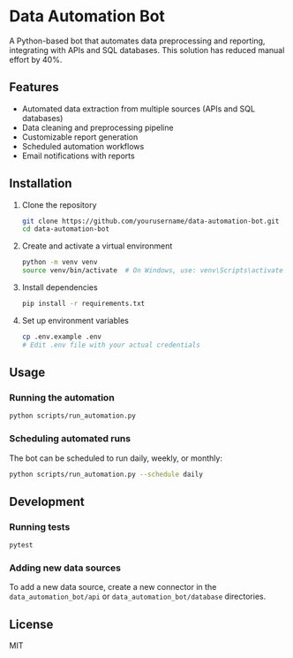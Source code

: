 # Data Automation Bot

A Python-based bot that automates data preprocessing and reporting, integrating with APIs and SQL databases. This solution has reduced manual effort by 40%.

## Features

- Automated data extraction from multiple sources (APIs and SQL databases)
- Data cleaning and preprocessing pipeline
- Customizable report generation
- Scheduled automation workflows
- Email notifications with reports

## Installation

1. Clone the repository
   ```bash
   git clone https://github.com/yourusername/data-automation-bot.git
   cd data-automation-bot
   ```

2. Create and activate a virtual environment
   ```bash
   python -m venv venv
   source venv/bin/activate  # On Windows, use: venv\Scripts\activate
   ```

3. Install dependencies
   ```bash
   pip install -r requirements.txt
   ```

4. Set up environment variables
   ```bash
   cp .env.example .env
   # Edit .env file with your actual credentials
   ```

## Usage

### Running the automation

```bash
python scripts/run_automation.py
```

### Scheduling automated runs

The bot can be scheduled to run daily, weekly, or monthly:

```bash
python scripts/run_automation.py --schedule daily
```

## Development

### Running tests

```bash
pytest
```

### Adding new data sources

To add a new data source, create a new connector in the `data_automation_bot/api` or `data_automation_bot/database` directories.

## License

MIT
